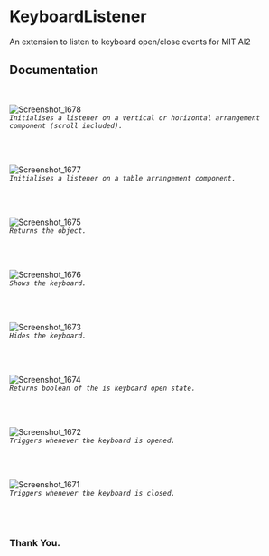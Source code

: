 # KeyboardListener

An extension to listen to keyboard open/close events for MIT AI2

## Documentation
<br>

![Screenshot_1678](https://user-images.githubusercontent.com/53119387/132871489-a5494b7a-5edc-4b00-a5df-7367344d13da.png)
<br>
*`Initialises a listener on a vertical or horizontal arrangement component (scroll included).`*

<br>
<br>

![Screenshot_1677](https://user-images.githubusercontent.com/53119387/132871973-466916c1-380f-4f17-8703-977bcdb2c578.png)
<br>
*`Initialises a listener on a table arrangement component.`*

<br>
<br>

![Screenshot_1675](https://user-images.githubusercontent.com/53119387/132872628-20e494cd-10bc-47d2-80ad-091a023e5ac6.png)
<br>
*`Returns the object.`*

<br>
<br>

![Screenshot_1676](https://user-images.githubusercontent.com/53119387/132872717-fed9c651-2fe3-4d56-a4f6-ada33415cd36.png)
<br>
*`Shows the keyboard.`*

<br>
<br>

![Screenshot_1673](https://user-images.githubusercontent.com/53119387/132872900-8ab84424-47b5-4d91-a6f5-e71826ab56e0.png)
<br>
*`Hides the keyboard.`*

<br>
<br>

![Screenshot_1674](https://user-images.githubusercontent.com/53119387/132872958-2fd29810-fb69-40aa-b1a5-f637d78790fe.png)
<br>
*`Returns boolean of the is keyboard open state.`*

<br>
<br>

![Screenshot_1672](https://user-images.githubusercontent.com/53119387/132873090-15ee2fd7-9159-4407-8864-720dd6d8ae4b.png)
<br>
*`Triggers whenever the keyboard is opened.`*

<br>
<br>

![Screenshot_1671](https://user-images.githubusercontent.com/53119387/132873220-a49315cb-b235-4fd0-b585-9174be39d60f.png)
<br>
*`Triggers whenever the keyboard is closed.`*

<br>
<br>


### Thank You.
